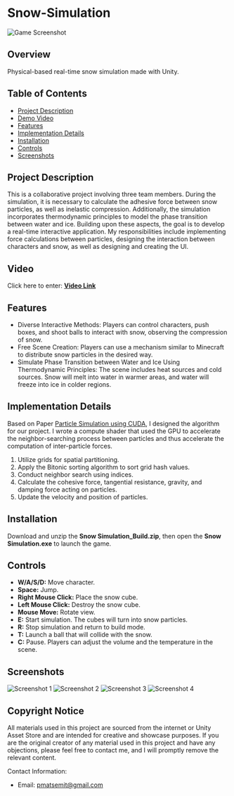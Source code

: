# Snow-Simulation
![Game Screenshot](https://songjc-portfolio-1323252154.cos.ap-shanghai.myqcloud.com/snow_simulation_1.png)
## Overview

Physical-based real-time snow simulation made with Unity.

## Table of Contents
- [Project Description](#project-description)
- [Demo Video](#video)
- [Features](#features)
- [Implementation Details](#implementation-details)
- [Installation](#installation)
- [Controls](#controls)
- [Screenshots](#screenshots)

## Project Description

This is a collaborative project involving three team members. During the simulation, it is necessary to calculate the adhesive force between snow particles, as well as inelastic compression. Additionally, the simulation incorporates thermodynamic principles to model the phase transition between water and ice. Building upon these aspects, the goal is to develop a real-time interactive application. My responsibilities include implementing force calculations between particles, designing the interaction between characters and snow, as well as designing and creating the UI.

## Video

Click here to enter: [**Video Link**](https://www.feicut.com/case-link/#/1739729132885495810)

## Features

- Diverse Interactive Methods: Players can control characters, push boxes, and shoot balls to interact with snow, observing the compression of snow.
- Free Scene Creation: Players can use a mechanism similar to Minecraft to distribute snow particles in the desired way.
- Simulate Phase Transition between Water and Ice Using Thermodynamic Principles: The scene includes heat sources and cold sources. Snow will melt into water in warmer areas, and water will freeze into ice in colder regions.

## Implementation Details
Based on Paper [Particle Simulation using CUDA](https://developer.download.nvidia.cn/assets/cuda/files/particles.pdf), I designed the algorithm for our project.
I wrote a compute shader that used the GPU to accelerate the neighbor-searching process between particles and thus accelerate the computation of inter-particle forces.

1. Utilize grids for spatial partitioning.
2. Apply the Bitonic sorting algorithm to sort grid hash values.
3. Conduct neighbor search using indices.
4. Calculate the cohesive force, tangential resistance, gravity, and damping force acting on particles.
5. Update the velocity and position of particles.

## Installation

Download and unzip the **Snow Simulation_Build.zip**, then open the **Snow Simulation.exe** to launch the game.

## Controls

- **W/A/S/D:** Move character.
- **Space:** Jump.
- **Right Mouse Click:** Place the snow cube.
- **Left Mouse Click:** Destroy the snow cube.
- **Mouse Move:** Rotate view.
- **E:** Start simulation. The cubes will turn into snow particles.
- **R:** Stop simulation and return to build mode.
- **T:** Launch a ball that will collide with the snow.
- **C:** Pause. Players can adjust the volume and the temperature in the scene.

## Screenshots

![Screenshot 1](https://songjc-portfolio-1323252154.cos.ap-shanghai.myqcloud.com/snow_simulation_4.png)
![Screenshot 2](https://songjc-portfolio-1323252154.cos.ap-shanghai.myqcloud.com/snow_simulation_2.png)
![Screenshot 3](https://songjc-portfolio-1323252154.cos.ap-shanghai.myqcloud.com/snow_simulation_3.png)
![Screenshot 4](https://songjc-portfolio-1323252154.cos.ap-shanghai.myqcloud.com/snow_simulation_1.png)

## Copyright Notice

All materials used in this project are sourced from the internet or Unity Asset Store and are intended for creative and showcase purposes. If you are the original creator of any material used in this project and have any objections, please feel free to contact me, and I will promptly remove the relevant content.

Contact Information:
- Email: pmatsemit@gmail.com